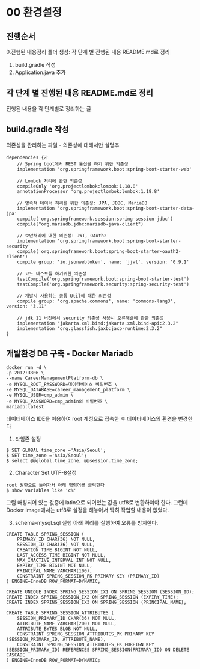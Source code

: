 # 00 환경설정

## 진행순서
0.진행된 내용정리 폴더 생성: 각 단계 별 진행된 내용 README.md로 정리
1. build.gradle 작성
2. Application.java 추가

## 각 단계 별 진행된 내용 README.md로 정리
진행된 내용을 각 단계별로 정리하는 글

## build.gradle 작성
의존성을 관리하는 파일 - 의존성에 대해서만 설명추

```
dependencies {가
    // Spring boot에서 REST 통신을 하기 위한 의존성
    implementation 'org.springframework.boot:spring-boot-starter-web'

    // Lombok 처리에 관한 의존성
    compileOnly 'org.projectlombok:lombok:1.18.8'
    annotationProcessor 'org.projectlombok:lombok:1.18.8'

    // 영속적 데이터 처리를 위한 의존성: JPA, JDBC, MariaDB
    implementation 'org.springframework.boot:spring-boot-starter-data-jpa'
    compile('org.springframework.session:spring-session-jdbc')
    compile("org.mariadb.jdbc:mariadb-java-client")

    // 보안처리에 대한 의존성: JWT, OAuth2 
    implementation 'org.springframework.boot:spring-boot-starter-security'
    compile('org.springframework.boot:spring-boot-starter-oauth2-client')
    compile group: 'io.jsonwebtoken', name: 'jjwt', version: '0.9.1'

    // 코드 테스트를 하기위한 의존성
    testCompile('org.springframework.boot:spring-boot-starter-test')
    testCompile('org.springframework.security:spring-security-test')

    // 개발시 사용하는 공통 Util에 대한 의존성
    compile group: 'org.apache.commons', name: 'commons-lang3', version: '3.11'

    // jdk 11 버전에서 security 의존성 사용시 오류해결에 관한 의존성
    implementation "jakarta.xml.bind:jakarta.xml.bind-api:2.3.2"
    implementation "org.glassfish.jaxb:jaxb-runtime:2.3.2"
}
```

## 개발환경 DB 구축 - Docker Mariadb
```
docker run -d \
-p 2012:3306 \
--name CareerManagementPlatform-db \
-e MYSQL_ROOT_PASSWORD=데이터베이스 비밀번호 \
-e MYSQL_DATABASE=career_management_platform \
-e MYSQL_USER=cmp_admin \
-e MYSQL_PASSWORD=cmp_admin의 비밀번호 \
mariadb:latest
```

데이터베이스 IDE을 이용하여 root 계정으로 접속한 후 데이터베이스의 환경을 변경한다
1) 타임존 설정
```
$ SET GLOBAL time_zone ='Asia/Seoul';
$ SET time_zone ='Asia/Seoul';
$ select @@global.time_zone, @@session.time_zone;
```

2) Character Set UTF-8설정


```
root 권한으로 들어가서 아래 명령어를 클릭한다
$ show variables like 'c%'
```

그럼 매칭되어 있는 값중에 latin으로 되어있는 값을 utf8로 변환하여야 한다.
그런데 Docker image에서는 utf8로 설정을 해놓아서 딱히 작업할 내용이 없었다.

3) schema-mysql.sql 실행
아래 쿼리를 실행하여 오류를 방지한다.
```
CREATE TABLE SPRING_SESSION (
	PRIMARY_ID CHAR(36) NOT NULL,
	SESSION_ID CHAR(36) NOT NULL,
	CREATION_TIME BIGINT NOT NULL,
	LAST_ACCESS_TIME BIGINT NOT NULL,
	MAX_INACTIVE_INTERVAL INT NOT NULL,
	EXPIRY_TIME BIGINT NOT NULL,
	PRINCIPAL_NAME VARCHAR(100),
	CONSTRAINT SPRING_SESSION_PK PRIMARY KEY (PRIMARY_ID)
) ENGINE=InnoDB ROW_FORMAT=DYNAMIC;

CREATE UNIQUE INDEX SPRING_SESSION_IX1 ON SPRING_SESSION (SESSION_ID);
CREATE INDEX SPRING_SESSION_IX2 ON SPRING_SESSION (EXPIRY_TIME);
CREATE INDEX SPRING_SESSION_IX3 ON SPRING_SESSION (PRINCIPAL_NAME);

CREATE TABLE SPRING_SESSION_ATTRIBUTES (
	SESSION_PRIMARY_ID CHAR(36) NOT NULL,
	ATTRIBUTE_NAME VARCHAR(200) NOT NULL,
	ATTRIBUTE_BYTES BLOB NOT NULL,
	CONSTRAINT SPRING_SESSION_ATTRIBUTES_PK PRIMARY KEY (SESSION_PRIMARY_ID, ATTRIBUTE_NAME),
	CONSTRAINT SPRING_SESSION_ATTRIBUTES_FK FOREIGN KEY (SESSION_PRIMARY_ID) REFERENCES SPRING_SESSION(PRIMARY_ID) ON DELETE CASCADE
) ENGINE=InnoDB ROW_FORMAT=DYNAMIC;

```